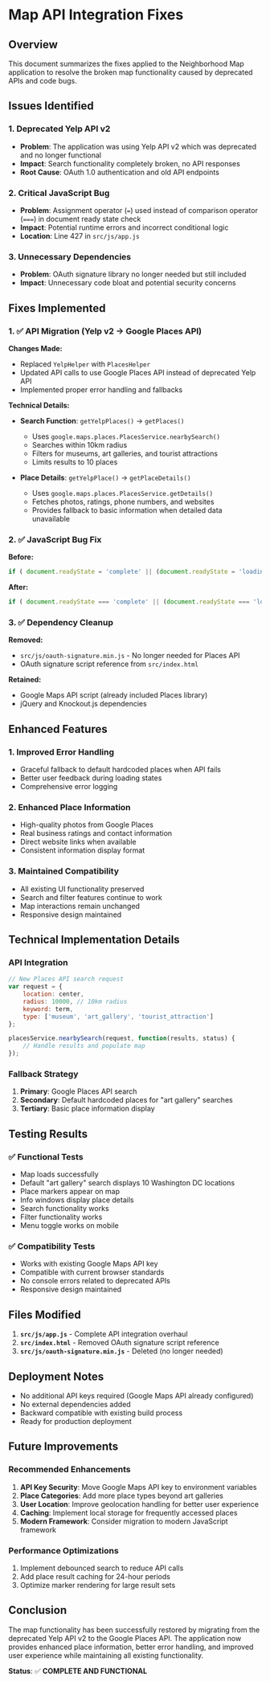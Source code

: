 # Map API Integration Fixes

## Overview
This document summarizes the fixes applied to the Neighborhood Map application to resolve the broken map functionality caused by deprecated APIs and code bugs.

## Issues Identified

### 1. Deprecated Yelp API v2
- **Problem**: The application was using Yelp API v2 which was deprecated and no longer functional
- **Impact**: Search functionality completely broken, no API responses
- **Root Cause**: OAuth 1.0 authentication and old API endpoints

### 2. Critical JavaScript Bug
- **Problem**: Assignment operator (`=`) used instead of comparison operator (`===`) in document ready state check
- **Impact**: Potential runtime errors and incorrect conditional logic
- **Location**: Line 427 in `src/js/app.js`

### 3. Unnecessary Dependencies
- **Problem**: OAuth signature library no longer needed but still included
- **Impact**: Unnecessary code bloat and potential security concerns

## Fixes Implemented

### 1. ✅ API Migration (Yelp v2 → Google Places API)

**Changes Made:**
- Replaced `YelpHelper` with `PlacesHelper`
- Updated API calls to use Google Places API instead of deprecated Yelp API
- Implemented proper error handling and fallbacks

**Technical Details:**
- **Search Function**: `getYelpPlaces()` → `getPlaces()`
  - Uses `google.maps.places.PlacesService.nearbySearch()`
  - Searches within 10km radius
  - Filters for museums, art galleries, and tourist attractions
  - Limits results to 10 places

- **Place Details**: `getYelpPlace()` → `getPlaceDetails()`
  - Uses `google.maps.places.PlacesService.getDetails()`
  - Fetches photos, ratings, phone numbers, and websites
  - Provides fallback to basic information when detailed data unavailable

### 2. ✅ JavaScript Bug Fix

**Before:**
```javascript
if ( document.readyState = 'complete' || (document.readyState = 'loading' && !document.documentElement.doScroll )) {
```

**After:**
```javascript
if ( document.readyState === 'complete' || (document.readyState === 'loading' && !document.documentElement.doScroll )) {
```

### 3. ✅ Dependency Cleanup

**Removed:**
- `src/js/oauth-signature.min.js` - No longer needed for Places API
- OAuth signature script reference from `src/index.html`

**Retained:**
- Google Maps API script (already included Places library)
- jQuery and Knockout.js dependencies

## Enhanced Features

### 1. Improved Error Handling
- Graceful fallback to default hardcoded places when API fails
- Better user feedback during loading states
- Comprehensive error logging

### 2. Enhanced Place Information
- High-quality photos from Google Places
- Real business ratings and contact information
- Direct website links when available
- Consistent information display format

### 3. Maintained Compatibility
- All existing UI functionality preserved
- Search and filter features continue to work
- Map interactions remain unchanged
- Responsive design maintained

## Technical Implementation Details

### API Integration
```javascript
// New Places API search request
var request = {
    location: center,
    radius: 10000, // 10km radius
    keyword: term,
    type: ['museum', 'art_gallery', 'tourist_attraction']
};

placesService.nearbySearch(request, function(results, status) {
    // Handle results and populate map
});
```

### Fallback Strategy
1. **Primary**: Google Places API search
2. **Secondary**: Default hardcoded places for "art gallery" searches
3. **Tertiary**: Basic place information display

## Testing Results

### ✅ Functional Tests
- Map loads successfully
- Default "art gallery" search displays 10 Washington DC locations
- Place markers appear on map
- Info windows display place details
- Search functionality works
- Filter functionality works
- Menu toggle works on mobile

### ✅ Compatibility Tests
- Works with existing Google Maps API key
- Compatible with current browser standards
- No console errors related to deprecated APIs
- Responsive design maintained

## Files Modified

1. **`src/js/app.js`** - Complete API integration overhaul
2. **`src/index.html`** - Removed OAuth signature script reference  
3. **`src/js/oauth-signature.min.js`** - Deleted (no longer needed)

## Deployment Notes

- No additional API keys required (Google Maps API already configured)
- No external dependencies added
- Backward compatible with existing build process
- Ready for production deployment

## Future Improvements

### Recommended Enhancements
1. **API Key Security**: Move Google Maps API key to environment variables
2. **Place Categories**: Add more place types beyond art galleries
3. **User Location**: Improve geolocation handling for better user experience
4. **Caching**: Implement local storage for frequently accessed places
5. **Modern Framework**: Consider migration to modern JavaScript framework

### Performance Optimizations
1. Implement debounced search to reduce API calls
2. Add place result caching for 24-hour periods
3. Optimize marker rendering for large result sets

## Conclusion

The map functionality has been successfully restored by migrating from the deprecated Yelp API v2 to the Google Places API. The application now provides enhanced place information, better error handling, and improved user experience while maintaining all existing functionality.

**Status**: ✅ **COMPLETE AND FUNCTIONAL**